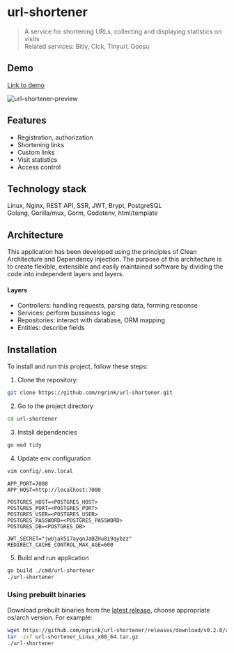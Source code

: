 # url-shortener

> A service for shortening URLs, collecting and displaying statistics on visits  
> Related services: Bitly, Clck, Tinyurl, Goosu
## Demo
[Link to demo](https://url-shortener.ngrink.ru)

![url-shortener-preview](https://github.com/ngrink/url-shortener/assets/47951318/d489b839-ba0f-4ede-95ed-12d769ebc7e2)

## Features
- Registration, authorization
- Shortening links
- Custom links
- Visit statistics
- Access control

## Technology stack
Linux, Nginx, REST API, SSR, JWT, Brypt, PostgreSQL  
Golang, Gorilla/mux, Gorm, Godotenv, html/template

## Architecture
This application has been developed using the principles of Clean Architecture and Dependency injection. The purpose of this architecture is to create flexible, extensible and easily maintained software by dividing the code into independent layers and layers.

#### Layers
- Controllers: handling requests, parsing data, forming response
- Services: perform bussiness logic
- Repositories: interact with database, ORM mapping
- Entities: describe fields

## Installation
To install and run this project, follow these steps:

1. Clone the repository:
```bash
git clone https://github.com/ngrink/url-shortener.git
```

2. Go to the project directory
```bash
cd url-shortener
```

3. Install dependencies
```bash
go mod tidy
```
4. Update env configuration
```bash
vim config/.env.local
```

```env
APP_PORT=7000
APP_HOST=http://localhost:7000

POSTGRES_HOST=<POSTGRES_HOST>
POSTGRES_PORT=<POSTGRES_PORT>
POSTGRES_USER=<POSTGRES_USER>
POSTGRES_PASSWORD=<POSTGRES_PASSWORD>
POSTGRES_DB=<POSTGRES_DB>

JWT_SECRET="jwUjak517ayqnJaBZHu8i9qybzz"
REDIRECT_CACHE_CONTROL_MAX_AGE=600
```

5. Build and run application
```bash
go build ./cmd/url-shortener
./url-shortener
```

### Using prebuilt binaries
Download prebuilt binaries from the [latest release](https://github.com/ngrink/url-shortener/releases/latest), choose appropriate os/arch version. For example:
```bash
wget https://github.com/ngrink/url-shortener/releases/download/v0.2.0/url-shortener_Linux_x86_64.tar.gz
tar -zxf url-shortener_Linux_x86_64.tar.gz
./url-shortener
```
